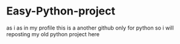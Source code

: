 # Easy-Python-project
as i as in my profile this is a another github only for python so i will reposting my old python project here
